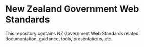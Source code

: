 # New Zealand Government Web Standards

This repository contains NZ Government Web Standards related documentation, guidance, tools, presentations, etc.
